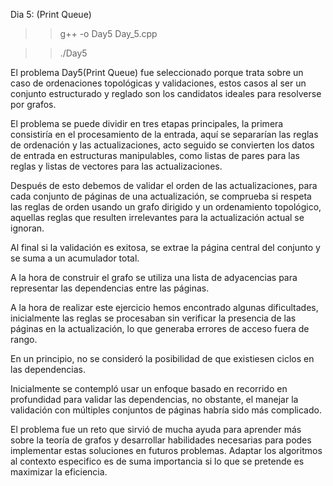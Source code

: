 Dia 5: (Print Queue)

>> g++ -o Day5 Day_5.cpp

>> ./Day5

El problema Day5(Print Queue) fue seleccionado porque trata sobre un caso de ordenaciones topológicas y validaciones, estos casos al ser un conjunto estructurado y reglado son los candidatos ideales para resolverse por grafos.

El problema se puede dividir en tres etapas principales, la primera consistiría en el procesamiento de la entrada, aquí se separarían las reglas de ordenación y las actualizaciones, acto seguido se convierten los datos de entrada en estructuras manipulables, como listas de pares para las reglas y listas de vectores para las actualizaciones.

Después de esto debemos de validar el orden de las actualizaciones, para cada conjunto de páginas de una actualización, se comprueba si respeta las reglas de orden usando un grafo dirigido y un ordenamiento topológico, aquellas reglas que resulten irrelevantes para la actualización actual se ignoran.

Al final si la validación es exitosa, se extrae la página central del conjunto y se suma a un acumulador total.

A la hora de construir el grafo se utiliza una lista de adyacencias para representar las dependencias entre las páginas.

A la hora de realizar este ejercicio hemos encontrado algunas dificultades, inicialmente las reglas se procesaban sin verificar la presencia de las páginas en la actualización, lo que generaba errores de acceso fuera de rango.

En un principio, no se consideró la posibilidad de que existiesen ciclos en las dependencias.

Inicialmente se contempló usar un enfoque basado en recorrido en profundidad para validar las dependencias, no obstante, el manejar la validación con múltiples conjuntos de páginas habría sido más complicado.

El problema fue un reto que sirvió de mucha ayuda para aprender más sobre la teoría de grafos y desarrollar habilidades necesarias para podes implementar estas soluciones en futuros problemas. Adaptar los algoritmos al contexto especifico es de suma importancia si lo que se pretende es maximizar la eficiencia.
